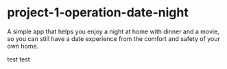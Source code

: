 # project-1-operation-date-night
A simple app that helps you enjoy a night at home with dinner and a movie, so you can still have a date experience from the comfort and safety of your own home. 

test test


